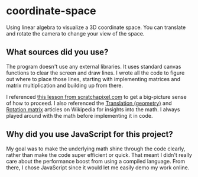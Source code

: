 # coordinate-space

Using linear algebra to visualize a 3D coordinate space. You can translate and rotate the camera to change your view of the space.

## What sources did you use?

The program doesn't use any external libraries. It uses standard canvas functions to clear the screen and draw lines. I wrote all the code to figure out where to place those lines, starting with implementing matrices and matrix multiplication and building up from there.

I referenced [this lesson from scratchapixel.com](https://www.scratchapixel.com/lessons/3d-basic-rendering/computing-pixel-coordinates-of-3d-point/mathematics-computing-2d-coordinates-of-3d-points?url=3d-basic-rendering/computing-pixel-coordinates-of-3d-point/mathematics-computing-2d-coordinates-of-3d-points) to get a big-picture sense of how to proceed. I also referenced the [Translation (geometry)](https://en.wikipedia.org/w/index.php?diff=885298484#Matrix_representation) and [Rotation matrix](https://en.wikipedia.org/w/index.php?diff=908894611#Basic_rotations) articles on Wikipedia for insights into the math. I always played around with the math before implementing it in code.

## Why did you use JavaScript for this project?

My goal was to make the underlying math shine through the code clearly, rather than make the code super efficient or quick. That meant I didn't really care about the performance boost from using a compiled language. From there, I chose JavaScript since it would let me easily demo my work online.
